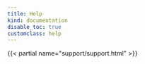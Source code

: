 ```yaml
---
title: Help
kind: documentation
disable_toc: true
customclass: help
---
```


{{< partial name="support/support.html" >}}
